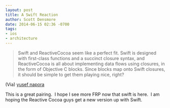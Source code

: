 ```yaml
---
layout: post
title: A Swift Reaction
author: Scott Densmore
date: 2014-06-15 02:36 -0700
tags:
- ios
- architecture
---
```


> Swift and ReactiveCocoa seem like a perfect fit. Swift is designed with first-class functions and a succinct closure syntax, and ReactiveCocoa is all about implementing data flows using closures, in the form of Objective C blocks. Since blocks map onto Swift closures, it should be simple to get them playing nice, right?

(Via) [yusef napora](http://napora.org/)

This is a great pairing.  I hope I see more FRP now that swift is here.  I am hoping the Reactive Cocoa guys get a new version up with Swift.
